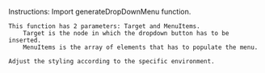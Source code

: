 Instructions: 
    Import generateDropDownMenu function.

    This function has 2 parameters: Target and MenuItems.
        Target is the node in which the dropdown button has to be inserted.
        MenuItems is the array of elements that has to populate the menu.
    
    Adjust the styling according to the specific environment.